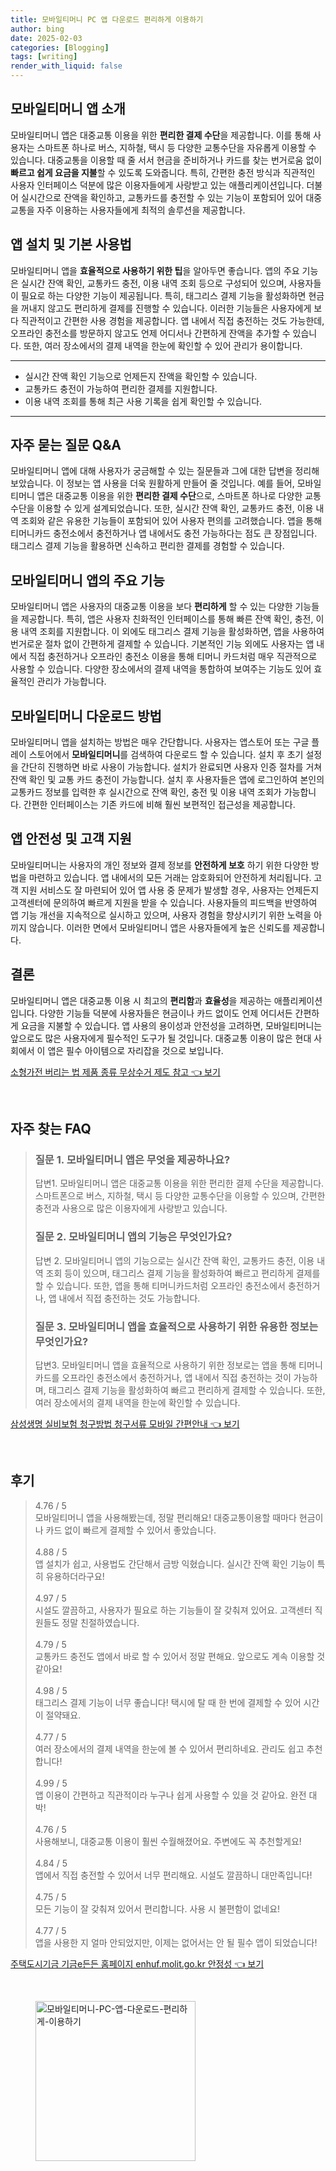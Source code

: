 ```yaml
---
title: 모바일티머니 PC 앱 다운로드 편리하게 이용하기
author: bing
date: 2025-02-03
categories: [Blogging]
tags: [writing]
render_with_liquid: false
---
```



<h2 id='모바일티머니_앱_소개'>모바일티머니 앱 소개</h2>

<p>모바일티머니 앱은 대중교통 이용을 위한 <b>편리한 결제 수단</b>을 제공합니다. 이를 통해 사용자는 스마트폰 하나로 버스, 지하철, 택시 등 다양한 교통수단을 자유롭게 이용할 수 있습니다. 대중교통을 이용할 때 줄 서서 현금을 준비하거나 카드를 찾는 번거로움 없이 <b>빠르고 쉽게 요금을 지불</b>할 수 있도록 도와줍니다. 특히, 간편한 충전 방식과 직관적인 사용자 인터페이스 덕분에 많은 이용자들에게 사랑받고 있는 애플리케이션입니다. 더불어 실시간으로 잔액을 확인하고, 교통카드를 충전할 수 있는 기능이 포함되어 있어 대중교통을 자주 이용하는 사용자들에게 최적의 솔루션을 제공합니다.</p>

<h2 id='앱_설치와_기본_사용법'>앱 설치 및 기본 사용법</h2>

<p>모바일티머니 앱을 <b>효율적으로 사용하기 위한 팁</b>을 알아두면 좋습니다. 앱의 주요 기능은 실시간 잔액 확인, 교통카드 충전, 이용 내역 조회 등으로 구성되어 있으며, 사용자들이 필요로 하는 다양한 기능이 제공됩니다. 특히, 태그리스 결제 기능을 활성화하면 현금을 꺼내지 않고도 편리하게 결제를 진행할 수 있습니다. 이러한 기능들은 사용자에게 보다 직관적이고 간편한 사용 경험을 제공합니다. 앱 내에서 직접 충전하는 것도 가능한데, 오프라인 충전소를 방문하지 않고도 언제 어디서나 간편하게 잔액을 추가할 수 있습니다. 또한, 여러 장소에서의 결제 내역을 한눈에 확인할 수 있어 관리가 용이합니다.</p>

<hr />

<ul>
    <li>실시간 잔액 확인 기능으로 언제든지 잔액을 확인할 수 있습니다.</li>
    <li>교통카드 충전이 가능하여 편리한 결제를 지원합니다.</li>
    <li>이용 내역 조회를 통해 최근 사용 기록을 쉽게 확인할 수 있습니다.</li>
</ul>

<hr />

<h2 id='자주_묻는_질문'>자주 묻는 질문 Q&A</h2>

<p>모바일티머니 앱에 대해 사용자가 궁금해할 수 있는 질문들과 그에 대한 답변을 정리해 보았습니다. 이 정보는 앱 사용을 더욱 원활하게 만들어 줄 것입니다. 예를 들어, 모바일티머니 앱은 대중교통 이용을 위한 <b>편리한 결제 수단</b>으로, 스마트폰 하나로 다양한 교통수단을 이용할 수 있게 설계되었습니다. 또한, 실시간 잔액 확인, 교통카드 충전, 이용 내역 조회와 같은 유용한 기능들이 포함되어 있어 사용자 편의를 고려했습니다. 앱을 통해 티머니카드 충전소에서 충전하거나 앱 내에서도 충전 가능하다는 점도 큰 장점입니다. 태그리스 결제 기능을 활용하면 신속하고 편리한 결제를 경험할 수 있습니다.</p>

<h2 id='앱_기능_상세'>모바일티머니 앱의 주요 기능</h2>

<p>모바일티머니 앱은 사용자의 대중교통 이용을 보다 <b>편리하게</b> 할 수 있는 다양한 기능들을 제공합니다. 특히, 앱은 사용자 친화적인 인터페이스를 통해 빠른 잔액 확인, 충전, 이용 내역 조회를 지원합니다. 이 외에도 태그리스 결제 기능을 활성화하면, 앱을 사용하여 번거로운 절차 없이 간편하게 결제할 수 있습니다. 기본적인 기능 외에도 사용자는 앱 내에서 직접 충전하거나 오프라인 충전소 이용을 통해 티머니 카드처럼 매우 직관적으로 사용할 수 있습니다. 다양한 장소에서의 결제 내역을 통합하여 보여주는 기능도 있어 효율적인 관리가 가능합니다.</p>

<h2 id='앱_다운로드_방법'>모바일티머니 다운로드 방법</h2>

<p>모바일티머니 앱을 설치하는 방법은 매우 간단합니다. 사용자는 앱스토어 또는 구글 플레이 스토어에서 <b>모바일티머니</b>를 검색하여 다운로드 할 수 있습니다. 설치 후 초기 설정을 간단히 진행하면 바로 사용이 가능합니다. 설치가 완료되면 사용자 인증 절차를 거쳐 잔액 확인 및 교통 카드 충전이 가능합니다. 설치 후 사용자들은 앱에 로그인하여 본인의 교통카드 정보를 입력한 후 실시간으로 잔액 확인, 충전 및 이용 내역 조회가 가능합니다. 간편한 인터페이스는 기존 카드에 비해 훨씬 보편적인 접근성을 제공합니다.</p>

<h2 id='앱_안전성_및_고객지원'>앱 안전성 및 고객 지원</h2>

<p>모바일티머니는 사용자의 개인 정보와 결제 정보를 <b>안전하게 보호</b> 하기 위한 다양한 방법을 마련하고 있습니다. 앱 내에서의 모든 거래는 암호화되어 안전하게 처리됩니다. 고객 지원 서비스도 잘 마련되어 있어 앱 사용 중 문제가 발생할 경우, 사용자는 언제든지 고객센터에 문의하여 빠르게 지원을 받을 수 있습니다. 사용자들의 피드백을 반영하여 앱 기능 개선을 지속적으로 실시하고 있으며, 사용자 경험을 향상시키기 위한 노력을 아끼지 않습니다. 이러한 면에서 모바일티머니 앱은 사용자들에게 높은 신뢰도를 제공합니다.</p>

<h2 id='결론'>결론</h2>

<p>모바일티머니 앱은 대중교통 이용 시 최고의 <b>편리함</b>과 <b>효율성</b>을 제공하는 애플리케이션입니다. 다양한 기능들 덕분에 사용자들은 현금이나 카드 없이도 언제 어디서든 간편하게 요금을 지불할 수 있습니다. 앱 사용의 용이성과 안전성을 고려하면, 모바일티머니는 앞으로도 많은 사용자에게 필수적인 도구가 될 것입니다. 대중교통 이용이 많은 현대 사회에서 이 앱은 필수 아이템으로 자리잡을 것으로 보입니다.</p>


<p><a class="click-button" title="소형가전 버리는 법 제품 종류 무상수거 제도 참고" href="https://somered.github.io/posts/%EC%86%8C%ED%98%95%EA%B0%80%EC%A0%84-%EB%B2%84%EB%A6%AC%EB%8A%94-%EB%B2%95-%EC%A0%9C%ED%92%88-%EC%A2%85%EB%A5%98-%EB%AC%B4%EC%83%81%EC%88%98%EA%B1%B0-%EC%A0%9C%EB%8F%84-%EC%B0%B8%EA%B3%A0/" rel="dofollow">소형가전 버리는 법 제품 종류 무상수거 제도 참고 👈 보기</a></p><br>
<h2 id='자주_찾는_FAQ'>자주 찾는 FAQ</h2>
<div itemscope="" itemtype="https://schema.org/FAQPage"> 
<blockquote> 
<div itemscope="" itemprop="mainEntity" itemtype="https://schema.org/Question"> 
<h3 itemprop="name">질문 1. 모바일티머니 앱은 무엇을 제공하나요?</h3> 
<div itemscope="" itemprop="acceptedAnswer" itemtype="https://schema.org/Answer"> 
<span itemprop="text"> 
<p>답변1. 모바일티머니 앱은 대중교통 이용을 위한 편리한 결제 수단을 제공합니다. 스마트폰으로 버스, 지하철, 택시 등 다양한 교통수단을 이용할 수 있으며, 간편한 충전과 사용으로 많은 이용자에게 사랑받고 있습니다.</p> 
</span> 
</div> 
</div> 
<div itemscope="" itemprop="mainEntity" itemtype="https://schema.org/Question"> 
<h3 itemprop="name">질문 2. 모바일티머니 앱의 기능은 무엇인가요?</h3> 
<div itemscope="" itemprop="acceptedAnswer" itemtype="https://schema.org/Answer"> 
<span itemprop="text"> 
<p>답변 2. 모바일티머니 앱의 기능으로는 실시간 잔액 확인, 교통카드 충전, 이용 내역 조회 등이 있으며, 태그리스 결제 기능을 활성화하여 빠르고 편리하게 결제를 할 수 있습니다. 또한, 앱을 통해 티머니카드처럼 오프라인 충전소에서 충전하거나, 앱 내에서 직접 충전하는 것도 가능합니다.</p> 
</span> 
</div> 
</div> 
<div itemscope="" itemprop="mainEntity" itemtype="https://schema.org/Question"> 
<h3 itemprop="name">질문 3. 모바일티머니 앱을 효율적으로 사용하기 위한 유용한 정보는 무엇인가요?</h3> 
<div itemscope="" itemprop="acceptedAnswer" itemtype="https://schema.org/Answer"> 
<span itemprop="text"> 
<p>답변3. 모바일티머니 앱을 효율적으로 사용하기 위한 정보로는 앱을 통해 티머니카드를 오프라인 충전소에서 충전하거나, 앱 내에서 직접 충전하는 것이 가능하며, 태그리스 결제 기능을 활성화하여 빠르고 편리하게 결제할 수 있습니다. 또한, 여러 장소에서의 결제 내역을 한눈에 확인할 수 있습니다.</p> 
</span> 
</div> 
</div> 
</blockquote> 
</div>
<p><a class="click-button" title="삼성생명 실비보험 청구방법 청구서류 모바일 간편안내" href="https://somered.github.io/posts/%EC%82%BC%EC%84%B1%EC%83%9D%EB%AA%85-%EC%8B%A4%EB%B9%84%EB%B3%B4%ED%97%98-%EC%B2%AD%EA%B5%AC%EB%B0%A9%EB%B2%95-%EC%B2%AD%EA%B5%AC%EC%84%9C%EB%A5%98-%EB%AA%A8%EB%B0%94%EC%9D%BC-%EA%B0%84%ED%8E%B8%EC%95%88%EB%82%B4/" rel="dofollow">삼성생명 실비보험 청구방법 청구서류 모바일 간편안내 👈 보기</a></p><br>
<h2 id='후기'>후기</h2>
<div itemscope itemtype="https://schema.org/Product">
  <blockquote>
  <div itemprop="review" itemscope itemtype="https://schema.org/Review">
      <div itemprop="reviewRating" itemscope itemtype="https://schema.org/Rating"> <span itemprop="ratingValue">4.76</span> / <span itemprop="bestRating">5</span> </div>
      <span itemprop="reviewBody">모바일티머니 앱을 사용해봤는데, 정말 편리해요! 대중교통이용할 때마다 현금이나 카드 없이 빠르게 결제할 수 있어서 좋았습니다.</span>
  </div>
  <br>
  <div itemprop="review" itemscope itemtype="https://schema.org/Review">
      <div itemprop="reviewRating" itemscope itemtype="https://schema.org/Rating"> <span itemprop="ratingValue">4.88</span> / <span itemprop="bestRating">5</span> </div>
      <span itemprop="reviewBody">앱 설치가 쉽고, 사용법도 간단해서 금방 익혔습니다. 실시간 잔액 확인 기능이 특히 유용하더라구요!</span>
  </div>
  <br>
  <div itemprop="review" itemscope itemtype="https://schema.org/Review">
      <div itemprop="reviewRating" itemscope itemtype="https://schema.org/Rating"> <span itemprop="ratingValue">4.97</span> / <span itemprop="bestRating">5</span> </div>
      <span itemprop="reviewBody">시설도 깔끔하고, 사용자가 필요로 하는 기능들이 잘 갖춰져 있어요. 고객센터 직원들도 정말 친절하였습니다.</span>
  </div>
  <br>
  <div itemprop="review" itemscope itemtype="https://schema.org/Review">
      <div itemprop="reviewRating" itemscope itemtype="https://schema.org/Rating"> <span itemprop="ratingValue">4.79</span> / <span itemprop="bestRating">5</span> </div>
      <span itemprop="reviewBody">교통카드 충전도 앱에서 바로 할 수 있어서 정말 편해요. 앞으로도 계속 이용할 것 같아요!</span>
  </div>
  <br>
  <div itemprop="review" itemscope itemtype="https://schema.org/Review">
      <div itemprop="reviewRating" itemscope itemtype="https://schema.org/Rating"> <span itemprop="ratingValue">4.98</span> / <span itemprop="bestRating">5</span> </div>
      <span itemprop="reviewBody">태그리스 결제 기능이 너무 좋습니다! 택시에 탈 때 한 번에 결제할 수 있어 시간이 절약돼요.</span>
  </div>
  <br>
  <div itemprop="review" itemscope itemtype="https://schema.org/Review">
      <div itemprop="reviewRating" itemscope itemtype="https://schema.org/Rating"> <span itemprop="ratingValue">4.77</span> / <span itemprop="bestRating">5</span> </div>
      <span itemprop="reviewBody">여러 장소에서의 결제 내역을 한눈에 볼 수 있어서 편리하네요. 관리도 쉽고 추천합니다!</span>
  </div>
  <br>
  <div itemprop="review" itemscope itemtype="https://schema.org/Review">
      <div itemprop="reviewRating" itemscope itemtype="https://schema.org/Rating"> <span itemprop="ratingValue">4.99</span> / <span itemprop="bestRating">5</span> </div>
      <span itemprop="reviewBody">앱 이용이 간편하고 직관적이라 누구나 쉽게 사용할 수 있을 것 같아요. 완전 대박!</span>
  </div>
  <br>
  <div itemprop="review" itemscope itemtype="https://schema.org/Review">
      <div itemprop="reviewRating" itemscope itemtype="https://schema.org/Rating"> <span itemprop="ratingValue">4.76</span> / <span itemprop="bestRating">5</span> </div>
      <span itemprop="reviewBody">사용해보니, 대중교통 이용이 훨씬 수월해졌어요. 주변에도 꼭 추천할게요!</span>
  </div>
  <br>
  <div itemprop="review" itemscope itemtype="https://schema.org/Review">
      <div itemprop="reviewRating" itemscope itemtype="https://schema.org/Rating"> <span itemprop="ratingValue">4.84</span> / <span itemprop="bestRating">5</span> </div>
      <span itemprop="reviewBody">앱에서 직접 충전할 수 있어서 너무 편리해요. 시설도 깔끔하니 대만족입니다!</span>
  </div>
  <br>
  <div itemprop="review" itemscope itemtype="https://schema.org/Review">
      <div itemprop="reviewRating" itemscope itemtype="https://schema.org/Rating"> <span itemprop="ratingValue">4.75</span> / <span itemprop="bestRating">5</span> </div>
      <span itemprop="reviewBody">모든 기능이 잘 갖춰져 있어서 편리합니다. 사용 시 불편함이 없네요!</span>
  </div>
  <br>
  <div itemprop="review" itemscope itemtype="https://schema.org/Review">
      <div itemprop="reviewRating" itemscope itemtype="https://schema.org/Rating"> <span itemprop="ratingValue">4.77</span> / <span itemprop="bestRating">5</span> </div>
      <span itemprop="reviewBody">앱을 사용한 지 얼마 안되었지만, 이제는 없어서는 안 될 필수 앱이 되었습니다!</span>
  </div>
  </blockquote>
</div>
<p><a class="click-button" title="주택도시기금 기금e든든 홈페이지 enhuf.molit.go.kr 안정성" href="https://somered.github.io/posts/%EC%A3%BC%ED%83%9D%EB%8F%84%EC%8B%9C%EA%B8%B0%EA%B8%88-%EA%B8%B0%EA%B8%88e%EB%93%A0%EB%93%A0-%ED%99%88%ED%8E%98%EC%9D%B4%EC%A7%80-enhuf.molit.go.kr-%EC%95%88%EC%A0%95%EC%84%B1/" rel="dofollow">주택도시기금 기금e든든 홈페이지 enhuf.molit.go.kr 안정성 👈 보기</a></p><br>
<figure class="image"><img src="https://somered.github.io/assets/img/thumbnail/모바일티머니-PC-앱-다운로드-편리하게-이용하기.webp" alt="모바일티머니-PC-앱-다운로드-편리하게-이용하기" width="256" height="256"></figure>